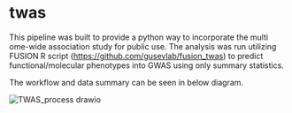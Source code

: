 # twas
This pipeline was built to provide a python way to incorporate the multi ome-wide association study for public use. The analysis was run utilizing FUSION R script (https://github.com/gusevlab/fusion_twas) to predict functional/molecular phenotypes into GWAS using only summary statistics.

The workflow and data summary can be seen in below diagram.

![TWAS_process drawio](https://user-images.githubusercontent.com/38105029/135949915-291f8896-0969-4458-ba66-a5bd7b8459ca.png)
